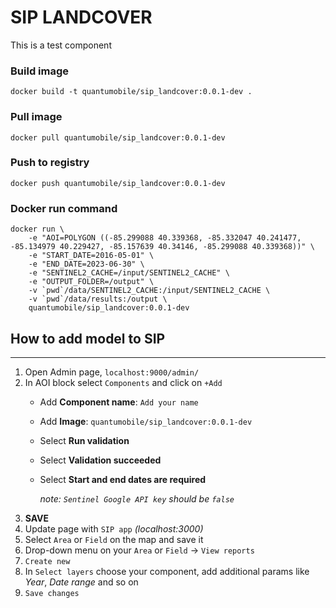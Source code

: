 # SIP LANDCOVER
This is a test component

### Build image

`docker build -t quantumobile/sip_landcover:0.0.1-dev .`

### Pull image

`docker pull quantumobile/sip_landcover:0.0.1-dev`

### Push to registry

`docker push quantumobile/sip_landcover:0.0.1-dev`

### Docker run command

```
docker run \
    -e "AOI=POLYGON ((-85.299088 40.339368, -85.332047 40.241477, -85.134979 40.229427, -85.157639 40.34146, -85.299088 40.339368))" \
    -e "START_DATE=2016-05-01" \
    -e "END_DATE=2023-06-30" \
    -e "SENTINEL2_CACHE=/input/SENTINEL2_CACHE" \
    -e "OUTPUT_FOLDER=/output" \
    -v `pwd`/data/SENTINEL2_CACHE:/input/SENTINEL2_CACHE \
    -v `pwd`/data/results:/output \
    quantumobile/sip_landcover:0.0.1-dev
```
## How to add model to SIP
____

1. Open Admin page, `localhost:9000/admin/`
2. In AOI block select `Components` and click on `+Add`
    * Add <b>Component name</b>: `Add your name`
    * Add <b>Image</b>: `quantumobile/sip_landcover:0.0.1-dev`
    * Select <b>Run validation</b>
    * Select <b>Validation succeeded</b>
    * Select <b>Start and end dates are required</b>
    
        <i>note: `Sentinel Google API key` should be `false`</i>
3. <b>SAVE</b>
4. Update page with `SIP app` <i>(localhost:3000)</i>
5. Select `Area` or `Field` on the map and save it
6. Drop-down menu on your `Area` or `Field` -> `View reports`
7. `Create new`
8. In `Select layers` choose your component, add additional params like <i>Year</i>, <i>Date range</i> and so on
9. `Save changes`


